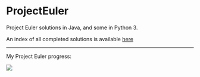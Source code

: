 # ProjectEuler
Project Euler solutions in Java, and some in Python 3.

An index of all completed solutions is available [here](/Index.md)

---

My Project Euler progress:

![](https://projecteuler.net/profile/JConway.png)

